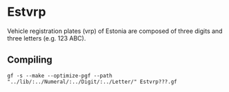 Estvrp
======

Vehicle registration plates (vrp) of Estonia are composed of
three digits and three letters (e.g. 123 ABC).


Compiling
---------

    gf -s --make --optimize-pgf --path "../lib/:../Numeral/:../Digit/:../Letter/" Estvrp???.gf
